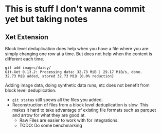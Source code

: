 # This is stuff I don't wanna commit yet but taking notes

## Xet Extension

Block level deduplication does help when you have a file where you are simply changing one row at a time. But does not help when the content is different each time.

```
git add images/daisy/
Git-Xet 0.13.2: Processing data: 32.73 MiB | 29.17 MiB/s, done.           
32.73 MiB added, stored 32.73 MiB (0.0% reduction)
```

Adding image data, doing synthetic data runs, etc does not benefit from block level deduplication.

* `git status` still spews all the files you added.
* Reconstruction of files from a block level deduplication is slow. This makes it hard to take advantage of existing file formats such as parquet and arrow for what they are good at.
    * Raw Files are easier to work with for integrations.
    * TODO: Do some benchmarking



